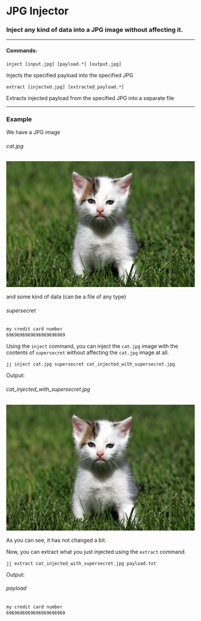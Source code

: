 # JPG Injector

### Inject any kind of data into a JPG image without affecting it.

****

#### **Commands:**

```
inject [input.jpg] [payload.*] [output.jpg]
```

Injects the specified payload into the specified JPG

```
extract [injected.jpg] [extracted_payload.*]
```

Extracts injected payload from the specified JPG into a separate file

****

### **Example**

We have a JPG image

###### _cat.jpg_
![cat.jpg](cat.jpg)

and some kind of data (can be a file of any type)

###### _supersecret_

```
my credit card number
6969696969696969696969
```

Using the `inject` command, you can inject the `cat.jpg` image 
with the contents of `supersecret` without affecting
the `cat.jpg` image at all.

```
jj inject cat.jpg supersecret cat_injected_with_supersecret.jpg
```

Output:

###### _cat_injected_with_supersecret.jpg_
![cat_injected_with_supersecret.jpg](cat_injected_with_supersecret.jpg)

As you can see, it has not changed a bit.

Now, you can extract what you just injected using the `extract` command.

```
jj extract cat_injected_with_supersecret.jpg payload.txt
```

Output:

###### _payload_
```
my credit card number
6969696969696969696969
```
